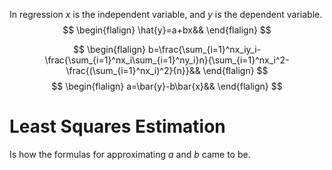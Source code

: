 In regression $x$ is the independent variable, and $y$ is the dependent variable.
$$
\begin{flalign}
\hat{y}=a+bx&&
\end{flalign}
$$

$$
\begin{flalign}
b=\frac{\sum_{i=1}^nx_iy_i-\frac{\sum_{i=1}^nx_i\sum_{i=1}^ny_i}n}{\sum_{i=1}^nx_i^2-\frac{(\sum_{i=1}^nx_i)^2}{n}}&&
\end{flalign}
$$
$$
\begin{flalign}
a=\bar{y}-b\bar{x}&&
\end{flalign}
$$
# Least Squares Estimation
Is how the formulas for approximating $a$ and $b$ came to be.

